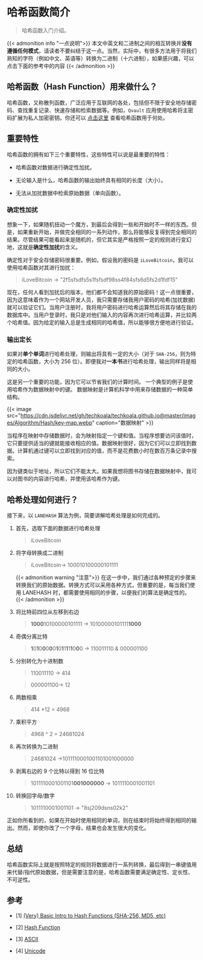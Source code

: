 # 哈希函数简介


> 哈希函数入门介绍。

<!--more-->

{{< admonition info "一点说明">}}
本文中英文和二进制之间的相互转换并**没有遵循任何模式**，请读者不要纠结于这一点。当然，实际中，有很多方法用于将我们熟知的字符（例如中文、英语等）转换为二进制（十六进制），如果感兴趣，可以点击下面的参考中的内容
{{< /admonition >}}

## 哈希函数（Hash Function）用来做什么？

哈希函数，又称散列函数，广泛应用于互联网的各处，包括但不限于安全地存储密码、查找重复记录、快速存储和检索数据等。例如，`Qvault` 应用使用哈希将主密码扩展为私人加密密钥。你还可以 [点击这里](https://en.wikipedia.org/wiki/Hash_function#Uses) 查看哈希函数用于何处。

## 重要特性

哈希函数的拥有如下三个重要特性，这些特性可以说是最重要的特性：

- 哈希函数对数据进行确定性加扰。

- 无论输入是什么，哈希函数的输出始终具有相同的长度（大小）。

- 无法从加扰数据中检索原始数据（单向函数）。

### 确定性加扰

想象一下，如果随机扭动一个魔方，到最后会得到一些和开始时不一样的东西。但是，如果重新开始，并做完全相同的一系列动作，那么将能够反复得到完全相同的结果。尽管结果可能看起来是随机的，但它其实是严格按照一定的规则进行变幻地，这就是**确定性加扰**的含义。

确定性对于安全存储密码很重要。例如，假设我的密码是 `iLoveBitcoin`，我可以使用哈希函数对其进行加扰：

> iLoveBitcoin → "2f5sfsdfs5s1fsfsdf98ss4f84sfs6d5fs2d1fdf15"

现在，任何人看到加扰后的版本，他们都不会知道我的原始密码！这一点很重要，因为这意味着作为一个网站开发人员，我只需要存储我用户密码的哈希(加扰数据)就可以验证它们。当用户注册时，我将用户密码进行哈希运算然后将其存储在我的数据库中。当用户登录时，我只是对他们输入的内容再次进行哈希运算，并比较两个哈希值。因为给定的输入总是生成相同的哈希值，所以能够很方便地进行验证。

### 输出定长

如果对**单个单词**进行哈希处理，则输出将具有一定的大小（对于 `SHA-256`，则为特定的哈希函数，大小为 256 位）。即便我对**一本书**进行哈希处理，输出同样将是相同的大小。

这是另一个重要的功能，因为它可以节省我们的计算时间。 一个典型的例子是使用哈希作为数据映射中的键。 数据映射是计算机科学中用来存储数据的一种简单结构。

{{< image src="https://cdn.jsdelivr.net/gh/techkoala/techkoala.github.io@master/images/Algorithm/Hash/key-map.webp" caption="数据映射" >}}

当程序在映射中存储数据时，会为映射指定一个键和值。当程序想要访问该值时，它只要提供适当的键就能接收相应的值。数据映射很好，因为它们可以立即找到数据。计算机通过键可以立即找到对应的值，而不是花费数小时在数百万条记录中搜索。

因为键类似于地址，所以它们不能太大。如果我想将图书存储在数据映射中，我可以对图书的内容进行哈希，并使用该哈希作为键。

## 哈希处理如何进行？

接下来，以 `LANEHASH` 算法为例，简要讲解哈希处理是如何完成的。

1. 首先，选取下面的数据进行哈希处理

   > iLoveBitcoin

2. 将字母转换成二进制

   > iLoveBitcoin→ 100010100000101111

   {{< admonition warning "注意">}}
   在这一步中，我们通过各种预定的步骤来转换我们的原始数据。转换方式可以采用各种方式，但重要的是，每当我们使用 LANEHASH 时，都需要使用相同的步骤，以便我们的算法是确定性的。
   {{< /admonition >}}

3. 将比特前四位从左移到右边

   > **1000**10100000101111 → 10100000101111**1000**

4. 奇偶分离比特

   > **1**0**1**0**0**0**0**0**1**0**1**1**1**1**1**0**0**0 → 110011110 & 000001100

5. 分别转化为十进制数

   > 110011110 → 414

   > 000001100→ 12

6. 两数相乘

   > 414 \*12 = 4968

7. 乘积平方

   > 4968 ^ 2 = 24681024

8. 再次转换为二进制

   > 24681024 →1011110001001101001000000

9. 剥离右边的 9 个比特以得到 16 位比特

   > 1011110001001101**001000000** → 1011110001001101

10. 转换回字母/数字

    > 1011110001001101 → "8sj209dsns02k2"

正如你所看到的，如果在开始时使用相同的单词，则在结束时将始终得到相同的输出。然而，即使你改了一个字母，结果也会发生很大的变化。

## 总结

哈希函数实际上就是按照特定的规则将数据进行一系列转换，最后得到一串键值用来代替/指代原始数据，但是需要注意的是，哈希函数需要满足确定性、定长性、不可逆性。

## 参考

- [1] [(Very) Basic Intro to Hash Functions (SHA-256, MD5, etc)](https://qvault.io/2020/01/01/very-basic-intro-to-hash-functions-sha-256-md-5-etc/)

- [2] [Hash Function](https://en.wikipedia.org/wiki/Hash_function#Uses)

- [3] [ASCII](https://en.wikipedia.org/wiki/ASCII)

- [4] [Unicode](https://en.wikipedia.org/wiki/Unicode)

